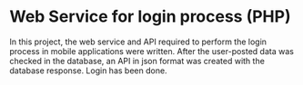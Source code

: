 # Web Service for login process (PHP)
 In this project, the web service and API required to perform the login process in mobile applications were written. After the user-posted data was checked in the database, an API in json format was created with the database response. Login has been done.
